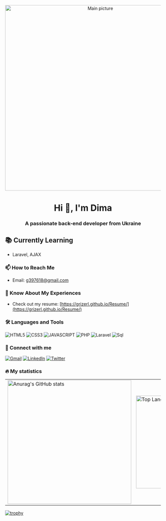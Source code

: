 <div align="center">
  <img src="Grizerl/git_foto.gif" alt="Main picture" width="600"/>
</div>

<h1 align="center">Hi 👋, I'm Dima</h1>
<h3 align="center">A passionate back-end developer from Ukraine</h3>

## 📚 Currently Learning
- Laravel, AJAX

### 📫 How to Reach Me
- Email: [g397618@gmail.com](mailto:g397618@gmail.com)

### 📄 Know About My Experiences
- Check out my resume: [https://grizerl.github.io/Resume/](https://grizerl.github.io/Resume/)

### 🛠 Languages and Tools

![HTML5](https://img.shields.io/badge/-HTML5-090909?style=for-the-badge&logo=html5&logoColor=ff9900)
![CSS3](https://img.shields.io/badge/-CSS3-090909?style=for-the-badge&logo=css3&logoColor=0066ff)
![JAVASCRIPT](https://img.shields.io/badge/-JAVASCRIPT-090909?style=for-the-badge&logo=javascript&logoColor=ffff00)
![PHP](https://img.shields.io/badge/-PHP-090909?style=for-the-badge&logo=php&logoColor=9966ff)
![Laravel](https://img.shields.io/badge/-Laravel-090909?style=for-the-badge&logo=Laravel&logoColor=ff3300)
![Sql](https://img.shields.io/badge/-Sql-090909?style=for-the-badge&logo=mysql&logoColor=00648B)

### 📕 Connect with me

[![Gmail](https://img.shields.io/badge/-Gmail-090909?style=for-the-badge&logo=gmail)](https://mail.google.com/mail/u/0/?ogbl&hl=uk#inbox)
[![LinkedIn](https://img.shields.io/badge/-LinkedIn-090909?style=for-the-badge&logo=linkedIn&logoColor=007BB6)]()
[![Twitter](https://img.shields.io/badge/-Twitter-090909?style=for-the-badge&logo=Twitter&logoColor=1C9DEB)](https://x.com/DimaPavlih7561)

### 🔥 My statistics

<div align="center">
  <table>
    <tr>
      <td>
        <img src="https://github-readme-stats.vercel.app/api?username=Grizerl&show_icons=true&theme=dark" alt="Anurag's GitHub stats" width="400" />
      </td>
      <td>
        <img src="https://github-readme-stats.vercel.app/api/top-langs/?username=Grizerl&layout=compact&show_icons=true&theme=dark" alt="Top Langs" width="300" />
      </td>
    </tr>
  </table>
</div>


[![trophy](https://github-profile-trophy.vercel.app/?username=Grizerl&theme=onedark)](https://github.com/ryo-ma/github-profile-trophy)



